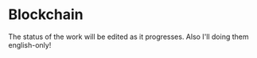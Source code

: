 # Blockchain
The status of the work will be edited as it progresses. Also I'll doing them english-only!
